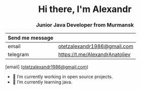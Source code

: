 <div id="header" align="center">
  <h1>Hi there, I'm Alexandr</h1>
  <h3> Junior Java Developer from Murmansk</h3>
</div>


| Send me message|  |
|-----------------|----------------------------|
| email | otetzalexandr1986@gmail.com |
| telegram | https://t.me/AlexandrAnatoliev |




[email] (otetzalexandr1986@gmail.com)



- 🔭 I’m currently working in open source projects.
- 🌱 I’m currently learning java.
